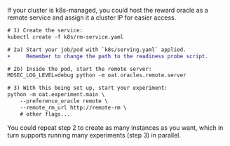 If your cluster is k8s-managed, you could host the reward oracle as a remote service and assign it a cluster IP for easier access.

```diff
# 1) Create the service:
kubectl create -f k8s/rm-service.yaml

# 2a) Start your job/pod with `k8s/serving.yaml` applied.
+     Remember to change the path to the readiness probe script.

# 2b) Inside the pod, start the remote server:
MOSEC_LOG_LEVEL=debug python -m oat.oracles.remote.server

# 3) With this being set up, start your experiment:
python -m oat.experiment.main \
    --preference_oracle remote \
    --remote_rm_url http://remote-rm \
    # other flags...
```

You could repeat step 2 to create as many instances as you want, which in turn supports running many experiments (step 3) in parallel.